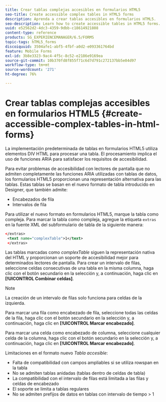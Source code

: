```yaml
---
title: Crear tablas complejas accesibles en formularios HTML5
seo-title: Create accessible complex tables in HTML5 forms
description: Aprenda a crear tablas accesibles en formularios HTML5.
seo-description: Learn how to create accessible tables in HTML5 forms.
uuid: e52562d2-4dc3-4359-9dbb-c18614921808
content-type: reference
products: SG_EXPERIENCEMANAGER/6.5/FORMS
topic-tags: hTML5_forms
discoiquuid: 3504afe1-abf5-4fbf-a0d2-e093361764bd
feature: Mobile Forms
exl-id: 3b8e3323-9ac4-4f5c-8c52-e2186e9169ea
source-git-commit: 10b370fd8f855f71c6d7d791c272137bb5e04d97
workflow-type: tm+mt
source-wordcount: '271'
ht-degree: 76%

---
```


# Crear tablas complejas accesibles en formularios HTML5 {#create-accessible-complex-tables-in-html-forms}

La implementación predeterminada de tablas en formularios HTML5 utiliza elementos DIV HTML para procesar una tabla. El procesamiento implica el uso de funciones ARIA para satisfacer los requisitos de accesibilidad.

Para evitar problemas de accesibilidad con lectores de pantalla que no admiten completamente las funciones ARIA utilizadas con tablas de datos, los formularios HTML5 proporcionan una representación alternativa para las tablas. Estas tablas se basan en el nuevo formato de tabla introducido en Designer, que también admite:

* Encabezados de fila
* Intervalos de fila

Para utilizar el nuevo formato en formularios HTML5, marque la tabla como compleja. Para marcar la tabla como compleja, agregue la etiqueta `extras` en la fuente XML del subformulario de tabla de la siguiente manera:

```xml
</extras>
 <text name="complexTable">1</text>
 </extras>
```

Las tablas marcadas como *complexTable* siguen la representación nativa del HTML y proporcionan un soporte de accesibilidad mejor para determinados lectores de pantalla.  Para crear un intervalo de filas, seleccione celdas consecutivas de una tabla en la misma columna, haga clic con el botón secundario en la selección y, a continuación, haga clic en **[!UICONTROL Combinar celdas]**.

>[!NOTE]
>
>La creación de un intervalo de filas solo funciona para celdas de la izquierda.

Para marcar una fila como encabezado de fila, seleccione todas las celdas de la fila, haga clic con el botón secundario en la selección y, a continuación, haga clic en **[!UICONTROL Marcar encabezado]**.

Para marcar una celda como encabezado de columna, seleccione cualquier celda de la columna, haga clic con el botón secundario en la selección y, a continuación, haga clic en **[!UICONTROL Marcar encabezado]**.

Limitaciones en el formato nuevo *Tabla accesible*:

* Falta de compatibilidad con campos ampliables si se utiliza rowspan en la tabla
* No se admiten tablas anidadas (tablas dentro de celdas de tabla)
* La compatibilidad con el intervalo de filas está limitada a las filas y celdas de encabezado
* El soporte se limita a tablas regulares
* No se admiten prefijos de datos en tablas con intervalo de tiempo > 1
